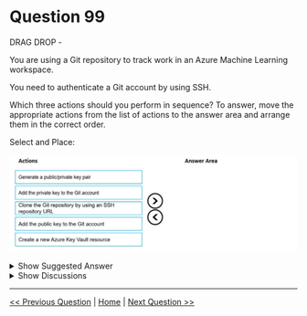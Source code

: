 # Question 99

DRAG DROP -

You are using a Git repository to track work in an Azure Machine Learning workspace.

You need to authenticate a Git account by using SSH.

Which three actions should you perform in sequence? To answer, move the appropriate actions from the list of actions to the answer area and arrange them in the correct order.

Select and Place:

![Question Image](images/q99_q_0013100001.png)

<details>
  <summary>Show Suggested Answer</summary>

  <img src="images/q99_ans_0_0013200001.png" alt="Answer Image"><br>
<p>Authenticate your Git Account with SSH:</p>
<p>Step 1: Generating a public/private key pair</p>
<p>Generate a new SSH key -</p>
<p>1. Open the terminal window in the Azure Machine Learning Notebook Tab.</p>
<p>2. Paste the text below, substituting in your email address.</p>
<p>ssh-keygen -t rsa -b 4096 -C &quot;</p>
<p>[email protected]</p>
<p>&quot;</p>
<p>This creates a new ssh key, using the provided email as a label.</p>
<p>&gt; Generating public/private rsa key pair.</p>
<p>Step 2: Add the public key to the Git Account</p>
<p>In your terminal window, copy the contents of your public key file.</p>
<p>Step 3: Clone the Git repository by using an SSH repository URL</p>
<p>1. Copy the SSH Git clone URL from the Git repo.</p>
<p>2. Paste the url into the git clone command below, to use your SSH Git repo URL. This will look something like: git clone</p>
<p>[email protected]</p>
<p>:GitUser/azureml-example.git</p>
<p>Cloning into &#x27;azureml-example&#x27;.</p>
<p>Reference:</p>
<p>https://docs.microsoft.com/en-us/azure/machine-learning/concept-train-model-git-integration</p>

</details>

<details>
  <summary>Show Discussions</summary>

<blockquote><p><strong>silva_831</strong> <code>(Sun 30 Apr 2023 02:29)</code> - <em>Upvotes: 7</em></p><p>The given answer is correct.</p></blockquote>
<blockquote><p><strong>Yuriy_Ch</strong> <code>(Fri 08 Sep 2023 11:12)</code> - <em>Upvotes: 5</em></p><p>Exactly this question was on exam 07/March/2023</p></blockquote>
<blockquote><p><strong>daviduzo</strong> <code>(Fri 22 Dec 2023 16:53)</code> - <em>Upvotes: 1</em></p><p>roughly how many questions from this site appeared in your exam if I may ask?</p></blockquote>
<blockquote><p><strong>MiteshKachhatiya</strong> <code>(Tue 10 Jun 2025 09:26)</code> - <em>Upvotes: 1</em></p><p>On exam 8th June 2025</p></blockquote>
<blockquote><p><strong>thisiston</strong> <code>(Sun 03 Nov 2024 19:58)</code> - <em>Upvotes: 1</em></p><p>1. Generate a public/private key pair. This is the initial step in setting up SSH authentication. The key pair consists of a private key, which you keep secure on your machine, and a public key that you will share.
2. Add the public key to the Git account. Once the key pair is generated, the public key must be added to your Git account settings. This allows the Git server to recognize and authenticate your SSH requests.
3. Clone the Git repository by using an SSH repository URL. After your public key is accepted by the Git server, you can securely clone the repository using SSH, which will utilize your private key for authentication.</p></blockquote>
<blockquote><p><strong>Karthikat</strong> <code>(Wed 25 Sep 2024 16:42)</code> - <em>Upvotes: 1</em></p><p>on exam 3/25/2024</p></blockquote>
<blockquote><p><strong>NullVoider_0</strong> <code>(Mon 12 Aug 2024 13:34)</code> - <em>Upvotes: 1</em></p><p>On exam 12-02-2024.</p></blockquote>
<blockquote><p><strong>Awooga</strong> <code>(Tue 06 Aug 2024 14:16)</code> - <em>Upvotes: 1</em></p><p>On exam 2024-02-06</p></blockquote>
<blockquote><p><strong>Kanwal001</strong> <code>(Wed 28 Feb 2024 20:33)</code> - <em>Upvotes: 5</em></p><p>On exam 28 Aug 2023</p></blockquote>
<blockquote><p><strong>Mal42</strong> <code>(Tue 20 Feb 2024 14:24)</code> - <em>Upvotes: 2</em></p><p>On exam 18 Aug 2023</p></blockquote>
<blockquote><p><strong>phydev</strong> <code>(Sat 20 Jan 2024 14:19)</code> - <em>Upvotes: 2</em></p><p>On exam 20 July 2023.</p></blockquote>
<blockquote><p><strong>ahson0124</strong> <code>(Tue 15 Aug 2023 12:41)</code> - <em>Upvotes: 2</em></p><p>In exam on 2023-02-15</p></blockquote>
<blockquote><p><strong>RamundiGR</strong> <code>(Sun 06 Aug 2023 14:42)</code> - <em>Upvotes: 4</em></p><p>answer looks good</p></blockquote>
<blockquote><p><strong>michaelmorar</strong> <code>(Fri 19 May 2023 15:03)</code> - <em>Upvotes: 3</em></p><p>Never share a private key :) Answer is correct.</p></blockquote>
<blockquote><p><strong>fvil</strong> <code>(Sun 07 May 2023 14:39)</code> - <em>Upvotes: 2</em></p><p>Appeared on exam 07/11/2022</p></blockquote>

</details>

---

[<< Previous Question](question_98.md) | [Home](/index.md) | [Next Question >>](question_100.md)
